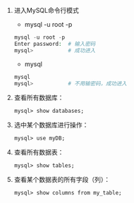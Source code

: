 1. 进入MySQL命令行模式

    - mysql -u root -p

    ```php
    mysql -u root -p 
    Enter password:  # 输入密码
    mysql>           # 成功进入
    ```
    - mysql 
    ```php
    mysql
    mysql>           # 不用输密码，成功进入
    ```

2. 查看所有数据库：

    ```shell
    mysql> show databases;
    ```
3. 选中某个数据库进行操作：

    ```shell
    mysql> use myDB;
    ```
4. 查看所有数据表：

    ```shell
    mysql> show tables;
    ```
5. 查看某个数据表的所有字段（列）：

    ```shell
    mysql> show columns from my_table;
    ```


